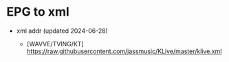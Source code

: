 # EPG to xml

* xml addr (updated 2024-06-28)

  - [WAVVE/TVING/KT]
    https://raw.githubusercontent.com/jassmusic/KLive/master/klive.xml


